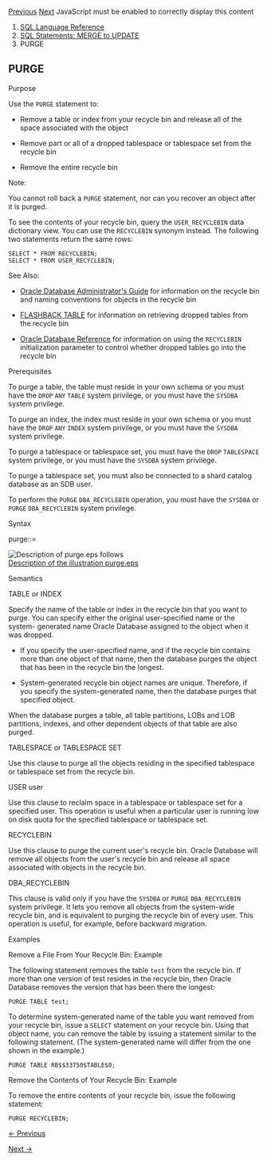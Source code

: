[Previous](NOAUDIT-Unified-Auditing.md) [Next](RENAME.md) JavaScript must
be enabled to correctly display this content

  1. [SQL Language Reference ](index.md)
  2. [SQL Statements: MERGE to UPDATE](SQL-Statements-MERGE-to-UPDATE.md)
  3. PURGE 

## PURGE

Purpose

Use the `PURGE` statement to:

  * Remove a table or index from your recycle bin and release all of the space associated with the object

  * Remove part or all of a dropped tablespace or tablespace set from the recycle bin

  * Remove the entire recycle bin

Note:

You cannot roll back a `PURGE` statement, nor can you recover an object after
it is purged.

To see the contents of your recycle bin, query the `USER_RECYCLEBIN` data
dictionary view. You can use the `RECYCLEBIN` synonym instead. The following
two statements return the same rows:

    
    
    SELECT * FROM RECYCLEBIN;
    SELECT * FROM USER_RECYCLEBIN;

See Also:

  * [Oracle Database Administrator's Guide](/pls/topic/lookup?ctx=en/database/oracle/oracle-database/23/sqlrf&id=ADMIN01511) for information on the recycle bin and naming conventions for objects in the recycle bin 

  * [FLASHBACK TABLE](FLASHBACK-TABLE.md#GUID-FA9AF2FD-2DAD-4387-9E62-14AFC26EA85C) for information on retrieving dropped tables from the recycle bin 

  * [Oracle Database Reference](/pls/topic/lookup?ctx=en/database/oracle/oracle-database/23/sqlrf&id=REFRN10264) for information on using the `RECYCLEBIN` initialization parameter to control whether dropped tables go into the recycle bin 

Prerequisites

To purge a table, the table must reside in your own schema or you must have
the `DROP` `ANY` `TABLE` system privilege, or you must have the `SYSDBA`
system privilege.

To purge an index, the index must reside in your own schema or you must have
the `DROP` `ANY` `INDEX` system privilege, or you must have the `SYSDBA`
system privilege.

To purge a tablespace or tablespace set, you must have the `DROP` `TABLESPACE`
system privilege, or you must have the `SYSDBA` system privilege.

To purge a tablespace set, you must also be connected to a shard catalog
database as an SDB user.

To perform the `PURGE` `DBA_RECYCLEBIN` operation, you must have the `SYSDBA`
or `PURGE` `DBA_RECYCLEBIN` system privilege.

Syntax

purge::=

![Description of purge.eps
follows](https://docs.oracle.com/en/database/oracle/oracle-database/23/sqlrf/img/purge.gif)  
[Description of the illustration purge.eps](img_text/purge.md)

Semantics

TABLE or INDEX

Specify the name of the table or index in the recycle bin that you want to
purge. You can specify either the original user-specified name or the system-
generated name Oracle Database assigned to the object when it was dropped.

  * If you specify the user-specified name, and if the recycle bin contains more than one object of that name, then the database purges the object that has been in the recycle bin the longest.

  * System-generated recycle bin object names are unique. Therefore, if you specify the system-generated name, then the database purges that specified object.

When the database purges a table, all table partitions, LOBs and LOB
partitions, indexes, and other dependent objects of that table are also
purged.

TABLESPACE or TABLESPACE SET

Use this clause to purge all the objects residing in the specified tablespace
or tablespace set from the recycle bin.

USER user

Use this clause to reclaim space in a tablespace or tablespace set for a
specified user. This operation is useful when a particular user is running low
on disk quota for the specified tablespace or tablespace set.

RECYCLEBIN

Use this clause to purge the current user's recycle bin. Oracle Database will
remove all objects from the user's recycle bin and release all space
associated with objects in the recycle bin.

DBA_RECYCLEBIN

This clause is valid only if you have the `SYSDBA` or `PURGE` `DBA_RECYCLEBIN`
system privilege. It lets you remove all objects from the system-wide recycle
bin, and is equivalent to purging the recycle bin of every user. This
operation is useful, for example, before backward migration.

Examples

Remove a File From Your Recycle Bin: Example

The following statement removes the table `test` from the recycle bin. If more
than one version of test resides in the recycle bin, then Oracle Database
removes the version that has been there the longest:

    
    
    PURGE TABLE test;
    

To determine system-generated name of the table you want removed from your
recycle bin, issue a `SELECT` statement on your recycle bin. Using that object
name, you can remove the table by issuing a statement similar to the following
statement. (The system-generated name will differ from the one shown in the
example.)

    
    
    PURGE TABLE RB$$33750$TABLE$0;

Remove the Contents of Your Recycle Bin: Example

To remove the entire contents of your recycle bin, issue the following
statement:

    
    
    PURGE RECYCLEBIN;


[← Previous](NOAUDIT-Unified-Auditing.md)

[Next →](RENAME.md)
